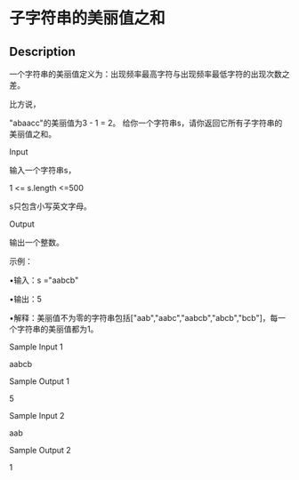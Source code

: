 # 子字符串的美丽值之和
## Description

一个字符串的美丽值定义为：出现频率最高字符与出现频率最低字符的出现次数之差。

比方说，

"abaacc"的美丽值为3 - 1 = 2。
给你一个字符串s，请你返回它所有子字符串的美丽值之和。


Input

输入一个字符串s，

1 <= s.length <=500

s只包含小写英文字母。

Output

输出一个整数。

示例：

•输入：s ="aabcb"

•输出：5

•解释：美丽值不为零的字符串包括["aab","aabc","aabcb","abcb","bcb"]，每一个字符串的美丽值都为1。


Sample Input 1 

aabcb

Sample Output 1

5

Sample Input 2 

aab

Sample Output 2

1